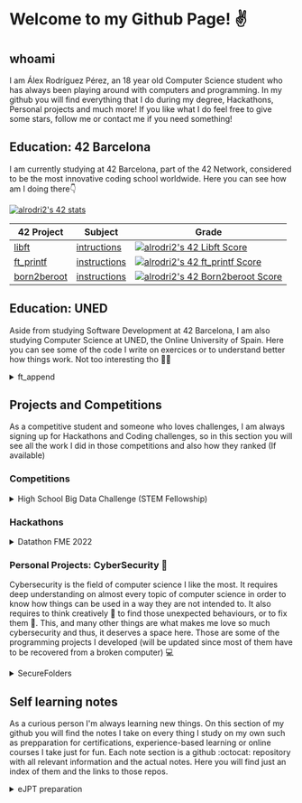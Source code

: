 # Welcome to my Github Page! ✌️

## whoami

I am Álex Rodríguez Pérez, an 18 year old Computer Science student who has always been playing around with computers and programming. In my github you will find everything that I do during my degree, Hackathons, Personal projects and much more! If you like what I do feel free to give some stars, follow me or contact me if you need something!

## Education: 42 Barcelona

I am currently studying at 42 Barcelona, part of the 42 Network, considered to be the most innovative coding school worldwide. Here you can see how am I doing there👇

[![alrodri2's 42 stats](https://badge42.vercel.app/api/v2/cla8188tr00060gjw9w82ppdu/stats?cursusId=21&coalitionId=206)](https://github.com/JaeSeoKim/badge42)

| 42 Project | Subject | Grade| 
|----------- | ------- |------|
| [libft](https://github.com/AlexadeZ17/libft)      | [intructions](https://github.com/AlexadeZ17/libft/blob/master/libft.pdf) |   [![alrodri2's 42 Libft Score](https://badge42.vercel.app/api/v2/cla8188tr00060gjw9w82ppdu/project/2788170)](https://github.com/JaeSeoKim/badge42)|
| [ft_printf](https://github.com/AlexadeZ17/ft_printf)  | [instructions](https://github.com/AlexadeZ17/ft_printf/blob/master/ft_printf.pdf) |   [![alrodri2's 42 ft_printf Score](https://badge42.vercel.app/api/v2/cla8188tr00060gjw9w82ppdu/project/2837193)](https://github.com/JaeSeoKim/badge42) |
| [born2beroot](https://github.com/AlexadeZ17/born2beroot) | [instructions](https://github.com/AlexadeZ17/born2beroot/blob/master/born2beroot.pdf) |[![alrodri2's 42 Born2beroot Score](https://badge42.vercel.app/api/v2/cla8188tr00060gjw9w82ppdu/project/2864507)](https://github.com/JaeSeoKim/badge42) |

## Education: UNED

Aside from studying Software Development at 42 Barcelona, I am also studying Computer Science at UNED, the Online University of Spain. Here you can see some of the code I write on exercices or to understand better how things work. Not too interesting tho 🤷‍♂️

<details>
  <summary>
    ft_append
  </summary>

👉 While I was in a Data Science Programming class, the teacher explained lists in python, and how we could append data at the end of them. I considered interesting to re-create this function on C in order to understand how it worked this function under the hood ⚙️. The following [gist](https://gist.github.com/AlexadeZ17/002652b040f3ba119a94182afca60caf) shows the code I wrote.
 
</details>
  

## Projects and Competitions

As a competitive student and someone who loves challenges, I am always signing up for Hackathons and Coding challenges, so in this section you will see all the work I did in those competitions and also how they ranked (If available)

### Competitions

<details>
  <summary>
    High School Big Data Challenge (STEM Fellowship)
  </summary>
  
👉 This competition focused on giving solutions aiming to solve SDG 7 (Afordable and Clean Energy). Along with my teammate, Andrei Dumitrache, we created a Genetic Algorithm from scratch that could find the optimal combination of 3 renewable energy resources 🌱 that could give the most energy without overpassing a given budget 💰.
  
  We submitted our code along with a paper explaining our solution, how and why we decided to do everything we decided to do. We were awarded with the **2nd Place Hunter Hub University of Calgary Entrepeneurship Award** and **3rd Place Let's Talk Science Analythics Award**
  
  You can find the repo with all the code and our submitted paper [here](https://github.com/AlexadeZ17/STEMFellowship_Alex_Andrei) and the official competition's [webpage](https://stemfellowship.org/2021-22-hsbdc/) 
  
  <div id="header" align="center">
  <img src="https://upload.wikimedia.org/wikipedia/commons/d/d7/Sustainable_Development_Goal_7.png" width="100"/>
</div>
</details>


### Hackathons

 <details>
  <summary>
    Datathon FME 2022
  </summary>
  
  👉 This hackathon, organized by the faculty of math and statistics of UPC (FME) and the Asociation of Data science (AED) aimed to give Data Science solutions to real challenges given by real businesses such as Accenture or Qualcomm.
  
  Our team 👨‍💻 , composed by freshman students from the Data Science Major and Computer Science Major worked hard to give a feasable solution to the challenges 🔨 propposed by the sponsors.
  
  You can find our work on this [repository](https://github.com/AlexadeZ17/datathon2022-alex-gerard-laia-joan) :octocat:
</details>

### Personal Projects: CyberSecurity 👮

Cybersecurity is the field of computer science I like the most. It requires deep understanding on almost every topic of computer science in order to know how things can be used in a way they are not intended to. It also requires to think creatively 🎨 to find those unexpected behaviours, or to fix them 🔧. This, and many other things are what makes me love so much cybersecurity and thus, it deserves a space here. Those are some of the programming projects I developed (will be updated since most of them have to be recovered from a broken computer) 💻

<details>
  <summary>
    SecureFolders
  </summary>
  
  When I first started to investigate about cybersecurity and learning things, I felt eagger to develope something that could help making computers a bit more secure. At that time I still had few knowledge about the field, but anyways, I created this program called _Secure Folders_ which aimed to make folders only accesible with a password. This is not quite the case since anyone could bring the folder back to normal again without authenticating, but still, I feel proud of what I was able to do 💪. This [repo](https://github.com/AlexadeZ17/SecureFolders) contains all the code I wrote, both graphical and non graphical versions.
</details>
  

## Self learning notes

As a curious person I'm always learning new things. On this section of my github you will find the notes I take on every thing I study on my own such as prepparation for certifications, experience-based learning or online courses I take just for fun. Each note section is a github :octocat: repository with all relevant information and the actual notes. Here you will find just an index of them and the links to those repos.

<details>
  <summary>
    eJPT preparation
   </summary>
  
   👉 On this [notes](https://github.com/AlexadeZ17/eJPT) you will find all my notes of what I study towards pepearing myself for the eJPT certification 👨‍🎓. It will be my very first relevant CyberSecurity certification. I mean to make it for my own understanding and not as a "course" for others, although it might be helpful for some people to prepeare aswell.
</details>
